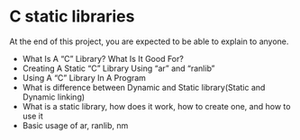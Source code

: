 # C static libraries
At the end of this project, you are expected to be able to explain to anyone.
- What Is A “C” Library? What Is It Good For?
- Creating A Static “C” Library Using “ar” and “ranlib”
- Using A “C” Library In A Program
- What is difference between Dynamic and Static library(Static and Dynamic linking) 
- What is a static library, how does it work, how to create one, and how to use it
- Basic usage of ar, ranlib, nm
